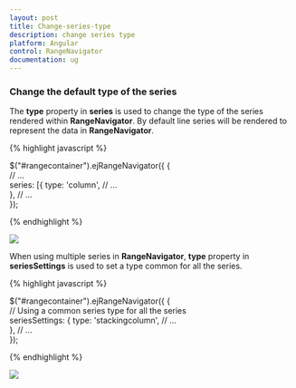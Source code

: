 ```yaml
---
layout: post
title: Change-series-type
description: change series type
platform: Angular
control: RangeNavigator
documentation: ug
---
```


### Change the default type of the series

The **type** property in **series** is used to change the type of the series rendered within **RangeNavigator**. By default line series will be rendered to represent the data in **RangeNavigator**.



{% highlight javascript %}


$("#rangecontainer").ejRangeNavigator({
               {   
                   // ...              
                   series: [{
                        type: 'column',
                        // ...              
                      },
                  // ...             
               });


{% endhighlight %}



![](/js/RangeNavigator/How-to/Change-series-type_images/Change-series-type_img1.png) 


When using multiple series in **RangeNavigator**, **type** property in **seriesSettings** is used to set a type common for all the series.



{% highlight javascript %}


$("#rangecontainer").ejRangeNavigator({
               {   
                   // Using a common series type for all the series              
                   seriesSettings: {
                        type: 'stackingcolumn',
                        // ...              
                      },
                  // ...             
               });


{% endhighlight %}

![](/js/RangeNavigator/How-to/Change-series-type_images/Change-series-type_img2.png) 


